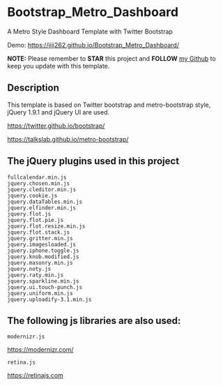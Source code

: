 Bootstrap_Metro_Dashboard
=========================

A Metro Style Dashboard Template with Twitter Bootstrap

Demo: https://jiji262.github.io/Bootstrap_Metro_Dashboard/

**NOTE:** Please remember to **STAR** this project and **FOLLOW** [my Github](https://github.com/jiji262) to keep you update with this template.

Description
----------------------------
This template is based on Twitter bootstrap and metro-bootstrap style, jQuery 1.9.1 and jQuery UI are used.

https://twitter.github.io/bootstrap/

https://talkslab.github.io/metro-bootstrap/


The jQuery plugins used in this project
---------------------------

    fullcalendar.min.js
    jquery.chosen.min.js
    jquery.cleditor.min.js
    jquery.cookie.js
    jquery.dataTables.min.js
    jquery.elfinder.min.js
    jquery.flot.js
    jquery.flot.pie.js
    jquery.flot.resize.min.js
    jquery.flot.stack.js
    jquery.gritter.min.js
    jquery.imagesloaded.js
    jquery.iphone.toggle.js
    jquery.knob.modified.js
    jquery.masonry.min.js
    jquery.noty.js
    jquery.raty.min.js
    jquery.sparkline.min.js
    jquery.ui.touch-punch.js
    jquery.uniform.min.js
    jquery.uploadify-3.1.min.js
    
The following js libraries are also used:
---------------------------  
    modernizr.js
    
https://modernizr.com/
    
    retina.js
    
https://retinajs.com
